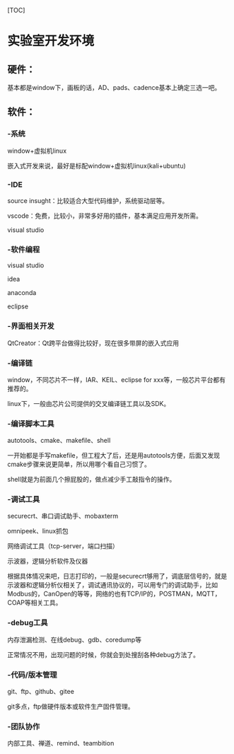 [TOC]



# 实验室开发环境





## **硬件：**

基本都是window下，画板的话，AD、pads、cadence基本上确定三选一吧。

## **软件：**

### **-系统**

window+虚拟机linux

嵌入式开发来说，最好是标配window+虚拟机linux(kali+ubuntu)

### **-IDE**

source insught：比较适合大型代码维护，系统驱动层等。

vscode：免费，比较小，非常多好用的插件，基本满足应用开发所需。

visual studio

### -**软件编程**

visual studio

idea

anaconda

eclipse

### **-界面相关开发**

QtCreator：Qt跨平台做得比较好，现在很多带屏的嵌入式应用



### **-编译链**

window，不同芯片不一样，IAR、KEIL、eclipse for xxx等，一般芯片平台都有推荐的。

linux下，一般由芯片公司提供的交叉编译链工具以及SDK。



### **-编译脚本工具**

autotools、cmake、makefile、shell

一开始都是手写makefile，但工程大了后，还是用autotools方便，后面又发现cmake步骤来说更简单，所以用哪个看自己习惯了。

shell就是为前面几个擦屁股的，做点减少手工敲指令的操作。



### **-调试工具**

securecrt、串口调试助手、mobaxterm

omnipeek、linux抓包

网络调试工具（tcp-server，端口扫描）

示波器，逻辑分析软件及仪器

根据具体情况来吧，日志打印的，一般是securecrt够用了，调底层信号的，就是示波器和逻辑分析仪相关了，调试通讯协议的，可以用专门的调试助手，比如Modbus的，CanOpen的等等，网络的也有TCP/IP的，POSTMAN，MQTT，COAP等相关工具。



### **-debug工具**

内存泄漏检测、在线debug、gdb、coredump等

正常情况不用，出现问题的时候，你就会到处搜刮各种debug方法了。



### **-代码/版本管理**

git、ftp、github、gitee

git多点，ftp做硬件版本或软件生产固件管理。



### **-团队协作**

内部工具、禅道、remind、teambition